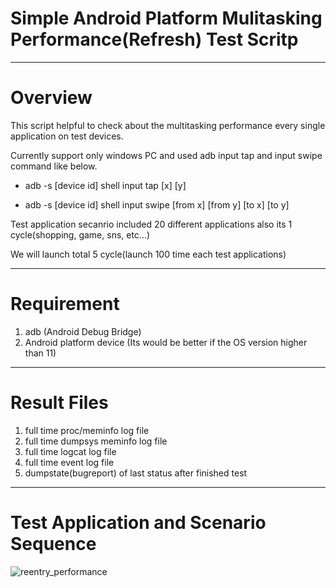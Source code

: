 # Simple Android Platform Mulitasking Performance(Refresh) Test Scritp
------------------------------

# Overview
This script helpful to check about the multitasking performance every single application on test devices.

Currently support only windows PC and used adb input tap and input swipe command like below.

+ adb -s [device id] shell input tap [x] [y]

+ adb -s [device id] shell input swipe [from x] [from y] [to x] [to y]

Test application secanrio included 20 different applications also its 1 cycle(shopping, game, sns, etc...)

We will launch total 5 cycle(launch 100 time each test applications)

------------------------------


# Requirement
1. adb (Android Debug Bridge)
2. Android platform device (Its would be better if the OS version higher than 11)
------------------------------

# Result Files
1. full time proc/meminfo log file
2. full time dumpsys meminfo log file
3. full time logcat log file
4. full time event log file
5. dumpstate(bugreport) of last status after finished test
------------------------------

# Test Application and Scenario Sequence
![reentry_performance](https://user-images.githubusercontent.com/118165975/209472287-5f947738-ba1a-4acc-a724-50390b71c3eb.png)

